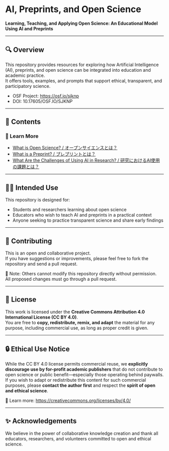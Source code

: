 # AI, Preprints, and Open Science  
**Learning, Teaching, and Applying Open Science: An Educational Model Using AI and Preprints**

---

## 🔍 Overview  
This repository provides resources for exploring how Artificial Intelligence (AI), preprints, and open science can be integrated into education and academic practice.  
It offers tools, examples, and prompts that support ethical, transparent, and participatory science.

- OSF Project: https://osf.io/sjknp  
- DOI: 10.17605/OSF.IO/SJKNP

---

## 📁 Contents  

### 📘 Learn More  
- [What is Open Science? / オープンサイエンスとは？](docs/what-is-open-science.md)  
- [What is a Preprint? / プレプリントとは？](https://github.com/KenjiroShiraishi/ai-preprints-open-science/blob/main/docs/what-is-a-preprint.md)  
- [What Are the Challenges of Using AI in Research? / 研究におけるAI使用の課題とは？](https://github.com/KenjiroShiraishi/ai-preprints-open-science/blob/main/docs/what-are-the-challenges-of-using-ai-in-research.md)

---

## 🧑‍🏫 Intended Use  
This repository is designed for:

- Students and researchers learning about open science  
- Educators who wish to teach AI and preprints in a practical context  
- Anyone seeking to practice transparent science and share early findings  

---

## 🤝 Contributing  
This is an open and collaborative project.  
If you have suggestions or improvements, please feel free to fork the repository and send a pull request.

📌 Note: Others cannot modify this repository directly without permission.  
All proposed changes must go through a pull request.

---

## 🔖 License  
This work is licensed under the **Creative Commons Attribution 4.0 International License (CC BY 4.0)**.  
You are free to **copy, redistribute, remix, and adapt** the material for any purpose, including commercial use, as long as proper credit is given.

---

## 🔒 Ethical Use Notice  
While the CC BY 4.0 license permits commercial reuse, we **explicitly discourage use by for-profit academic publishers** that do not contribute to open science or public benefit—especially those operating behind paywalls.  
If you wish to adapt or redistribute this content for such commercial purposes, please **contact the author first** and respect the **spirit of open and ethical science**.

🔗 Learn more: https://creativecommons.org/licenses/by/4.0/

---

## ✨ Acknowledgements  
We believe in the power of collaborative knowledge creation and thank all educators, researchers, and volunteers committed to open and ethical science.
